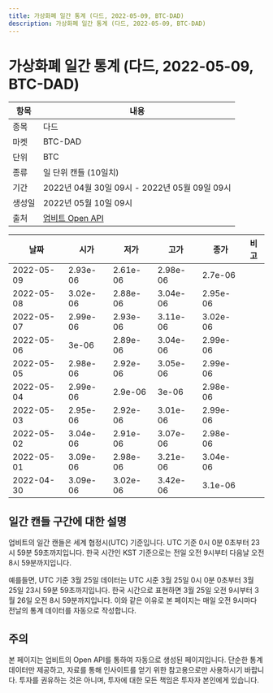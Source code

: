 ```yaml
---
title: 가상화폐 일간 통계 (다드, 2022-05-09, BTC-DAD)
description: 가상화폐 일간 통계 (다드, 2022-05-09, BTC-DAD)
---
```



가상화폐 일간 통계 (다드, 2022-05-09, BTC-DAD)
===

|항목|내용|
|--|--|
|종목|다드|
|마켓|BTC-DAD|
|단위|BTC|
|종류|일 단위 캔들 (10일치)|
|기간|2022년 04월 30일 09시 - 2022년 05월 09일 09시|
|생성일|2022년 05월 10일 09시|
|출처|[업비트 Open API](https://docs.upbit.com)|


|날짜|시가|저가|고가|종가|비고|
|--|--|--|--|--|--|
|2022-05-09|2.93e-06|2.61e-06|2.98e-06|2.7e-06|    |
|2022-05-08|3.02e-06|2.88e-06|3.04e-06|2.95e-06|    |
|2022-05-07|2.99e-06|2.93e-06|3.11e-06|3.02e-06|    |
|2022-05-06|3e-06|2.89e-06|3.04e-06|2.99e-06|    |
|2022-05-05|2.98e-06|2.92e-06|3.05e-06|2.99e-06|    |
|2022-05-04|2.99e-06|2.9e-06|3e-06|2.98e-06|    |
|2022-05-03|2.95e-06|2.92e-06|3.01e-06|2.99e-06|    |
|2022-05-02|3.04e-06|2.91e-06|3.07e-06|2.98e-06|    |
|2022-05-01|3.09e-06|2.98e-06|3.21e-06|3.04e-06|    |
|2022-04-30|3.09e-06|3.02e-06|3.42e-06|3.1e-06|    |


일간 캔들 구간에 대한 설명
---


업비트의 일간 캔들은 세계 협정시(UTC) 기준입니다. 
UTC 기준 0시 0분 0초부터 23시 59분 59초까지입니다. 
한국 시간인 KST 기준으로는 전일 오전 9시부터 다음날 오전 8시 59분까지입니다. 


예를들면, UTC 기준 3월 25일 데이터는 UTC 시준 3월 25일 0시 0분 0초부터 3월 25일 23시 59분 59초까지입니다. 
한국 시간으로 표현하면 3월 25일 오전 9시부터 3월 26일 오전 8시 59분까지입니다. 
이와 같은 이유로 본 페이지는 매일 오전 9시마다 전날의 통계 데이터를 자동으로 작성합니다. 


주의
---


본 페이지는 업비트의 Open API를 통하여 자동으로 생성된 페이지입니다. 
단순한 통계 데이터만 제공하고, 자료를 통해 인사이트를 얻기 위한 참고용으로만 사용하시기 바랍니다. 
투자를 권유하는 것은 아니며, 투자에 대한 모든 책임은 투자자 본인에게 있습니다. 
